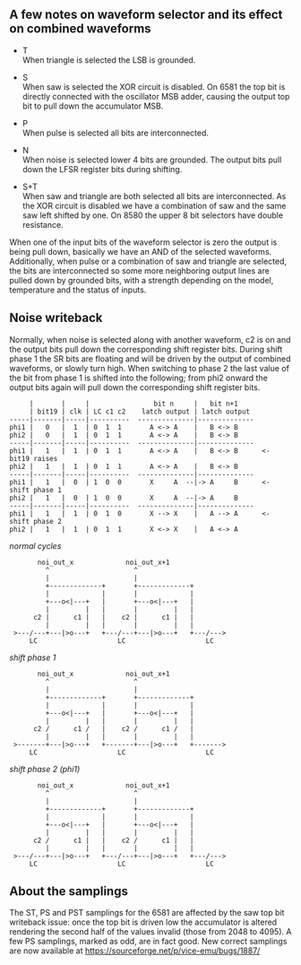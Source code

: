 A few notes on waveform selector and its effect on combined waveforms
---

* T  
When triangle is selected the LSB is grounded.

* S  
When saw is selected the XOR circuit is disabled.
On 6581 the top bit is directly connected with the oscillator MSB adder, causing the output top bit to pull down the accumulator MSB.

* P  
When pulse is selected all bits are interconnected.

* N  
When noise is selected lower 4 bits are grounded.
The output bits pull down the LFSR register bits during shifting.

* S+T  
When saw and triangle are both selected all bits are interconnected.
As the XOR circuit is disabled we have a combination of saw and the same saw left shifted by one.
On 8580 the upper 8 bit selectors have double resistance.

When one of the input bits of the waveform selector is zero the output is being pull down, basically we have an AND of the selected waveforms. Additionally, when pulse or a combination of saw and triangle are selected, the bits are interconnected so some more neighboring output lines are pulled down by grounded bits, with a strength depending on the model, temperature and the status of inputs.


Noise writeback
---
Normally, when noise is selected along with another waveform, c2 is on and the output bits pull down the corresponding shift register bits.
During shift phase 1 the SR bits are floating and will be driven by the output of combined waveforms, or slowly turn high.
When switching to phase 2 the last value of the bit from phase 1 is shifted into the following; from phi2 onward the output bits again will pull down the corresponding shift register bits.

~~~
     |       |     |                bit n     |   bit n+1
     | bit19 | clk | LC c1 c2    latch output | latch output
-----|-------|-----|----------  --------------|--------------
phi1 |   0   |  1  | 0  1  1       A <-> A    |   B <-> B
phi2 |   0   |  1  | 0  1  1       A <-> A    |   B <-> B
-----|-------|-----|----------  --------------|--------------
phi1 |   1   |  1  | 0  1  1       A <-> A    |   B <-> B      <- bit19 raises
phi2 |   1   |  1  | 0  1  1       A <-> A    |   B <-> B
-----|-------|-----|----------  --------------|--------------
phi1 |   1   |  0  | 1  0  0       X     A  --|-> A     B      <- shift phase 1
phi2 |   1   |  0  | 1  0  0       X     A  --|-> A     B
-----|-------|-----|----------  --------------|--------------
phi1 |   1   |  1  | 0  1  0       X --> X    |   A --> A      <- shift phase 2
phi2 |   1   |  1  | 0  1  1       X <-> X    |   A <-> A
~~~

_normal cycles_
~~~
       noi_out_x             noi_out_x+1
         ^                     ^
         |                     |
         +-------------+       +-------------+
         |             |       |             |
         +---o<|---+   |       +---o<|---+   |
         |         |   |       |         |   |
      c2 |      c1 |   |    c2 |      c1 |   |
         |         |   |       |         |   |
 >---/---+---|>o---+   +---/---+---|>o---+   +---/--->
     LC                    LC                    LC
~~~

_shift phase 1_
~~~
       noi_out_x             noi_out_x+1
         ^                     ^
         |                     |
         +-------------+       +-------------+
         |             |       |             |
         +---o<|---+   |       +---o<|---+   |
         |         |   |       |         |   |
      c2 /      c1 /   |    c2 /      c1 /   |
         |         |   |       |         |   |
 >-------+---|>o---+   +-------+---|>o---+   +------->
     LC                    LC                    LC
~~~

_shift phase 2 (phi1)_
~~~
       noi_out_x             noi_out_x+1
         ^                     ^
         |                     |
         +-------------+       +-------------+
         |             |       |             |
         +---o<|---+   |       +---o<|---+   |
         |         |   |       |         |   |
      c2 /      c1 |   |    c2 /      c1 |   |
         |         |   |       |         |   |
 >---/---+---|>o---+   +---/---+---|>o---+   +---/--->
     LC                    LC                    LC
~~~


About the samplings
---

The ST, PS and PST samplings for the 6581 are affected by the saw top bit writeback issue: once the top bit is driven low the accumulator is altered rendering the second half of the values invalid (those from 2048 to 4095). A few PS samplings, marked as odd, are in fact good.
New correct samplings are now available at https://sourceforge.net/p/vice-emu/bugs/1887/
